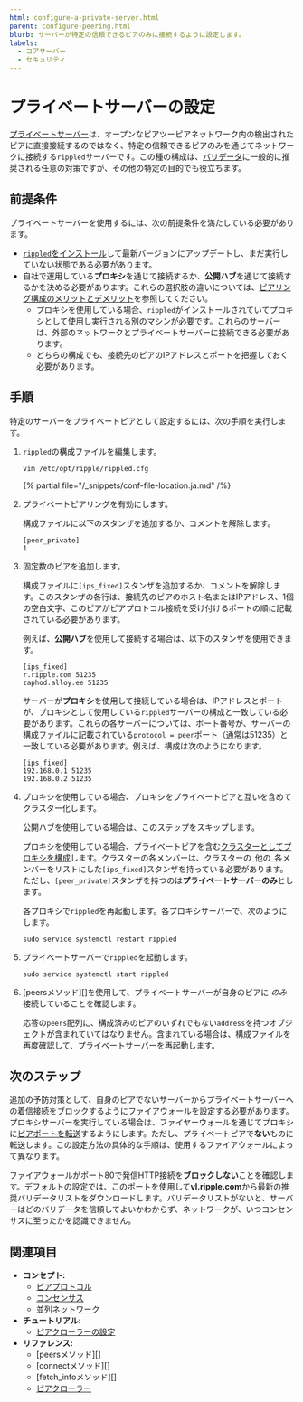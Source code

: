 ```yaml
---
html: configure-a-private-server.html
parent: configure-peering.html
blurb: サーバーが特定の信頼できるピアのみに接続するように設定します。
labels:
  - コアサーバー
  - セキュリティ
---
```

# プライベートサーバーの設定

[プライベートサーバー](peer-protocol.html#プライベートピア)は、オープンなピアツーピアネットワーク内の検出されたピアに直接接続するのではなく、特定の信頼できるピアのみを通じてネットワークに接続する`rippled`サーバーです。この種の構成は、[バリデータ](../server-modes/run-rippled-as-a-validator.md)に一般的に推奨される任意の対策ですが、その他の特定の目的でも役立ちます。

## 前提条件

プライベートサーバーを使用するには、次の前提条件を満たしている必要があります。

- [`rippled`をインストール](../../installation/index.md)して最新バージョンにアップデートし、まだ実行していない状態である必要があります。
- 自社で運用している**プロキシ**を通じて接続するか、**公開ハブ**を通じて接続するかを決める必要があります。これらの選択肢の違いについては、[ピアリング構成のメリットとデメリット](peer-protocol.html#ピア接続設定のメリットとデメリット)を参照してください。
  - プロキシを使用している場合、`rippled`がインストールされていてプロキシとして使用し実行される別のマシンが必要です。これらのサーバーは、外部のネットワークとプライベートサーバーに接続できる必要があります。
  - どちらの構成でも、接続先のピアのIPアドレスとポートを把握しておく必要があります。

## 手順

特定のサーバーをプライベートピアとして設定するには、次の手順を実行します。

1. `rippled`の構成ファイルを編集します。

    ```
    vim /etc/opt/ripple/rippled.cfg
    ```

   {% partial file="/_snippets/conf-file-location.ja.md" /%}

2. プライベートピアリングを有効にします。

   構成ファイルに以下のスタンザを追加するか、コメントを解除します。

    ```
    [peer_private]
    1
    ```

3. 固定数のピアを追加します。

   構成ファイルに`[ips_fixed]`スタンザを追加するか、コメントを解除します。このスタンザの各行は、接続先のピアのホスト名またはIPアドレス、1個の空白文字、このピアがピアプロトコル接続を受け付けるポートの順に記載されている必要があります。

   例えば、**公開ハブ**を使用して接続する場合は、以下のスタンザを使用できます。

    ```
    [ips_fixed]
    r.ripple.com 51235
    zaphod.alloy.ee 51235
    ```

   サーバーが**プロキシ**を使用して接続している場合は、IPアドレスとポートが、プロキシとして使用している`rippled`サーバーの構成と一致している必要があります。これらの各サーバーについては、ポート番号が、サーバーの構成ファイルに記載されている`protocol = peer`ポート（通常は51235）と一致している必要があります。例えば、構成は次のようになります。

    ```
    [ips_fixed]
    192.168.0.1 51235
    192.168.0.2 51235
    ```

4. プロキシを使用している場合、プロキシをプライベートピアと互いを含めてクラスター化します。

   公開ハブを使用している場合は、このステップをスキップします。

   プロキシを使用している場合、プライベートピアを含む[クラスターとしてプロキシを構成](cluster-rippled-servers.md)します。クラスターの各メンバーは、クラスターの_他の_各メンバーをリストにした`[ips_fixed]`スタンザを持っている必要があります。ただし、`[peer_private]`スタンザを持つのは**プライベートサーバーのみ**とします。

   各プロキシで`rippled`を再起動します。各プロキシサーバーで、次のようにします。

    ```
    sudo service systemctl restart rippled
    ```

5. プライベートサーバーで`rippled`を起動します。

    ```
    sudo service systemctl start rippled
    ```

6. [peersメソッド][]を使用して、プライベートサーバーが自身のピアに _のみ_ 接続していることを確認します。

   応答の`peers`配列に、構成済みのピアのいずれでもない`address`を持つオブジェクトが含まれていてはなりません。含まれている場合は、構成ファイルを再度確認して、プライベートサーバーを再起動します。


## 次のステップ

追加の予防対策として、自身のピアでないサーバーからプライベートサーバーへの着信接続をブロックするようにファイアウォールを設定する必要があります。プロキシサーバーを実行している場合は、ファイヤーウォールを通じてプロキシに[ピアポートを転送](forward-ports-for-peering.md)するようにします。ただし、プライベートピアで**ない**ものに転送します。この設定方法の具体的な手順は、使用するファイアウォールによって異なります。

ファイアウォールがポート80で発信HTTP接続を**ブロックしない**ことを確認します。デフォルトの設定では、このポートを使用して**vl.ripple.com**から最新の推奨バリデータリストをダウンロードします。バリデータリストがないと、サーバーはどのバリデータを信頼してよいかわからず、ネットワークが、いつコンセンサスに至ったかを認識できません。

## 関連項目

- **コンセプト:**
  - [ピアプロトコル](../../../concepts/networks-and-servers/peer-protocol.md)
  - [コンセンサス](../../../concepts/consensus-protocol/index.md)
  - [並列ネットワーク](../../../concepts/networks-and-servers/parallel-networks.md)
- **チュートリアル:**
  - [ピアクローラーの設定](configure-the-peer-crawler.md)
- **リファレンス:**
  - [peersメソッド][]
  - [connectメソッド][]
  - [fetch_infoメソッド][]
  - [ピアクローラー](../../../references/http-websocket-apis/peer-port-methods/peer-crawler.md)
